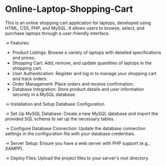 # Online-Laptop-Shopping-Cart

This is an online shopping cart application for laptops, developed using HTML, CSS, PHP, and MySQL. It allows users to browse, select, and purchase laptops through a user-friendly interface.

-> Features:

- Product Listings: Browse a variety of laptops with detailed specifications and prices.
- Shopping Cart: Add, remove, and update quantities of laptops in the shopping cart.
- User Authentication: Register and log in to manage your shopping cart and track orders.
- Order Management: Place orders and receive confirmation.
- Database Integration: Store product details and user information securely in a MySQL database.

-> Installation and Setup
Database Configuration

-> Set Up MySQL Database:
Create a new MySQL database and import the provided SQL schema to set up the necessary tables.

-> Configure Database Connection:
Update the database connection settings in the configuration file with your database credentials.

-> Server Setup:
Ensure you have a web server with PHP support (e.g., XAMPP).

-> Deploy Files:
Upload the project files to your server's root directory.
